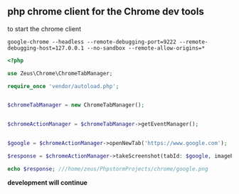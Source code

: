 ## php chrome client for the Chrome dev tools
to start the chrome client
```console
google-chrome --headless --remote-debugging-port=9222 --remote-debugging-host=127.0.0.1 --no-sandbox --remote-allow-origins=*
```

```php
<?php

use Zeus\Chrome\ChromeTabManager;

require_once 'vendor/autoload.php';


$chromeTabManager = new ChromeTabManager();


$chromeActionManager = $chromeTabManager->getEventManager();


$google = $chromeActionManager->openNewTab('https://www.google.com');

$response = $chromeActionManager->takeScreenshot(tabId: $google, imagePath: __DIR__ . '/google.png');

echo $response; ///home/zeus/PhpstormProjects/chrome/google.png

```
**development will continue**